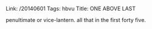 Link: /20140601
Tags: hbvu
Title: ONE ABOVE LAST
  
penultimate or vice-lantern. all that in the first forty five.